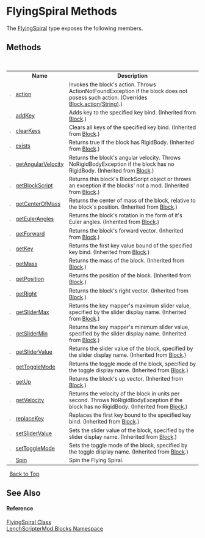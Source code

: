 # FlyingSpiral Methods
 

The <a href="c2a9c9c2-b383-d977-cd64-6370eb631e7d">FlyingSpiral</a> type exposes the following members.


## Methods
&nbsp;<table><tr><th></th><th>Name</th><th>Description</th></tr><tr><td>![Public method](media/pubmethod.gif "Public method")</td><td><a href="c5dd9d42-f4e9-407a-5a78-b6597226ea68">action</a></td><td>
Invokes the block's action. Throws ActionNotFoundException if the block does not posess such action.
 (Overrides <a href="aee72477-a434-3f72-1718-6b909c4a4e02">Block.action(String)</a>.)</td></tr><tr><td>![Public method](media/pubmethod.gif "Public method")</td><td><a href="5f85aa67-7003-1667-9629-c7f82176758c">addKey</a></td><td>
Adds key to the specified key bind.
 (Inherited from <a href="aac00e9a-37c0-2757-6409-8a72ddf80aff">Block</a>.)</td></tr><tr><td>![Public method](media/pubmethod.gif "Public method")</td><td><a href="9d4ff6d9-1ecc-57bf-3a01-b5e1b5c9be2a">clearKeys</a></td><td>
Clears all keys of the specified key bind.
 (Inherited from <a href="aac00e9a-37c0-2757-6409-8a72ddf80aff">Block</a>.)</td></tr><tr><td>![Public method](media/pubmethod.gif "Public method")</td><td><a href="8d661208-b47b-e77c-3b0a-f6708ea9647a">exists</a></td><td>
Returns true if the block has RigidBody.
 (Inherited from <a href="aac00e9a-37c0-2757-6409-8a72ddf80aff">Block</a>.)</td></tr><tr><td>![Public method](media/pubmethod.gif "Public method")</td><td><a href="bc45efe8-04f3-9617-5c5c-bdc2ea2f7f27">getAngularVelocity</a></td><td>
Returns the block's angular velocity. Throws NoRigidBodyException if the block has no RigidBody.
 (Inherited from <a href="aac00e9a-37c0-2757-6409-8a72ddf80aff">Block</a>.)</td></tr><tr><td>![Public method](media/pubmethod.gif "Public method")</td><td><a href="dbbda36b-72e4-80c3-d409-c2de02c03fa9">getBlockScript</a></td><td>
Returns this block's BlockScript object or throws an exception if the blocks' not a mod.
 (Inherited from <a href="aac00e9a-37c0-2757-6409-8a72ddf80aff">Block</a>.)</td></tr><tr><td>![Public method](media/pubmethod.gif "Public method")</td><td><a href="6513300f-564c-a4e6-798c-12a0952afa52">getCenterOfMass</a></td><td>
Returns the center of mass of the block, relative to the block's position.
 (Inherited from <a href="aac00e9a-37c0-2757-6409-8a72ddf80aff">Block</a>.)</td></tr><tr><td>![Public method](media/pubmethod.gif "Public method")</td><td><a href="a78edc38-5f1f-3453-57a7-8f75fd58265e">getEulerAngles</a></td><td>
Returns the block's rotation in the form of it's Euler angles.
 (Inherited from <a href="aac00e9a-37c0-2757-6409-8a72ddf80aff">Block</a>.)</td></tr><tr><td>![Public method](media/pubmethod.gif "Public method")</td><td><a href="a7c22db5-3f3b-9c3f-6379-2892a54eae86">getForward</a></td><td>
Returns the block's forward vector.
 (Inherited from <a href="aac00e9a-37c0-2757-6409-8a72ddf80aff">Block</a>.)</td></tr><tr><td>![Public method](media/pubmethod.gif "Public method")</td><td><a href="f9b5b458-2200-d532-c462-702546bf03af">getKey</a></td><td>
Returns the first key value bound of the specified key bind.
 (Inherited from <a href="aac00e9a-37c0-2757-6409-8a72ddf80aff">Block</a>.)</td></tr><tr><td>![Public method](media/pubmethod.gif "Public method")</td><td><a href="e34fdeba-165a-0663-84d5-dd92bf36df43">getMass</a></td><td>
Returns the mass of the block.
 (Inherited from <a href="aac00e9a-37c0-2757-6409-8a72ddf80aff">Block</a>.)</td></tr><tr><td>![Public method](media/pubmethod.gif "Public method")</td><td><a href="7a59a6d2-4438-5de1-db54-716a71a1fd8b">getPosition</a></td><td>
Returns the position of the block.
 (Inherited from <a href="aac00e9a-37c0-2757-6409-8a72ddf80aff">Block</a>.)</td></tr><tr><td>![Public method](media/pubmethod.gif "Public method")</td><td><a href="276c7bae-903b-bd4f-7f45-8a7bfb1225c2">getRight</a></td><td>
Returns the block's right vector.
 (Inherited from <a href="aac00e9a-37c0-2757-6409-8a72ddf80aff">Block</a>.)</td></tr><tr><td>![Public method](media/pubmethod.gif "Public method")</td><td><a href="6e503918-99a1-6bbd-82ef-cc5c49d98c10">getSliderMax</a></td><td>
Returns the key mapper's maximum slider value, specified by the slider display name.
 (Inherited from <a href="aac00e9a-37c0-2757-6409-8a72ddf80aff">Block</a>.)</td></tr><tr><td>![Public method](media/pubmethod.gif "Public method")</td><td><a href="e501498d-a9f6-3380-5247-6372c6002717">getSliderMin</a></td><td>
Returns the key mapper's minimum slider value, specified by the slider display name.
 (Inherited from <a href="aac00e9a-37c0-2757-6409-8a72ddf80aff">Block</a>.)</td></tr><tr><td>![Public method](media/pubmethod.gif "Public method")</td><td><a href="916d3a97-2a0d-b5d3-89c4-57f45b252117">getSliderValue</a></td><td>
Returns the slider value of the block, specified by the slider display name.
 (Inherited from <a href="aac00e9a-37c0-2757-6409-8a72ddf80aff">Block</a>.)</td></tr><tr><td>![Public method](media/pubmethod.gif "Public method")</td><td><a href="9a206bb4-8a89-bdd8-df1f-9c1a84082e79">getToggleMode</a></td><td>
Returns the toggle mode of the block, specified by the toggle display name.
 (Inherited from <a href="aac00e9a-37c0-2757-6409-8a72ddf80aff">Block</a>.)</td></tr><tr><td>![Public method](media/pubmethod.gif "Public method")</td><td><a href="8e2e50dd-844d-0562-b97c-98fbb6502aac">getUp</a></td><td>
Returns the block's up vector.
 (Inherited from <a href="aac00e9a-37c0-2757-6409-8a72ddf80aff">Block</a>.)</td></tr><tr><td>![Public method](media/pubmethod.gif "Public method")</td><td><a href="e22f494d-3e67-3a71-8ad6-ba12190db3f4">getVelocity</a></td><td>
Returns the velocity of the block in units per second. Throws NoRigidBodyException if the block has no RigidBody.
 (Inherited from <a href="aac00e9a-37c0-2757-6409-8a72ddf80aff">Block</a>.)</td></tr><tr><td>![Public method](media/pubmethod.gif "Public method")</td><td><a href="afdd4889-3eb0-4354-e723-baadbc80ccd1">replaceKey</a></td><td>
Replaces the first key bound to the specified key bind.
 (Inherited from <a href="aac00e9a-37c0-2757-6409-8a72ddf80aff">Block</a>.)</td></tr><tr><td>![Public method](media/pubmethod.gif "Public method")</td><td><a href="e7d836df-dae2-f2a2-2e62-e76e87718d81">setSliderValue</a></td><td>
Sets the slider value of the block, specified by the slider display name.
 (Inherited from <a href="aac00e9a-37c0-2757-6409-8a72ddf80aff">Block</a>.)</td></tr><tr><td>![Public method](media/pubmethod.gif "Public method")</td><td><a href="d58e82aa-2dbd-944f-f13d-fedb2b7a0d9b">setToggleMode</a></td><td>
Sets the toggle mode of the block, specified by the toggle display name.
 (Inherited from <a href="aac00e9a-37c0-2757-6409-8a72ddf80aff">Block</a>.)</td></tr><tr><td>![Public method](media/pubmethod.gif "Public method")</td><td><a href="918318a3-d8d6-6112-a85d-ca548a0c79ad">Spin</a></td><td>
Spin the Flying Spiral.</td></tr></table>&nbsp;
<a href="#flyingspiral-methods">Back to Top</a>

## See Also


#### Reference
<a href="c2a9c9c2-b383-d977-cd64-6370eb631e7d">FlyingSpiral Class</a><br /><a href="bfe8ba5f-eaee-19fd-8765-cab2e3e19e25">LenchScripterMod.Blocks Namespace</a><br />